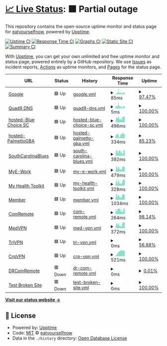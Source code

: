 # [📈 Live Status](https://demo.upptime.js.org): <!--live status--> **🟧 Partial outage**

This repository contains the open-source uptime monitor and status page for [eatyourselfnow](https://demo.upptime.js.org), powered by [Upptime](https://github.com/upptime/upptime).

[![Uptime CI](https://github.com/eatyourselfnow/BlueSiteStatus/workflows/Uptime%20CI/badge.svg)](https://github.com/eatyourselfnow/BlueSiteStatus/actions?query=workflow%3A%22Uptime+CI%22)
[![Response Time CI](https://github.com/eatyourselfnow/BlueSiteStatus/workflows/Response%20Time%20CI/badge.svg)](https://github.com/eatyourselfnow/BlueSiteStatus/actions?query=workflow%3A%22Response+Time+CI%22)
[![Graphs CI](https://github.com/eatyourselfnow/BlueSiteStatus/workflows/Graphs%20CI/badge.svg)](https://github.com/eatyourselfnow/BlueSiteStatus/actions?query=workflow%3A%22Graphs+CI%22)
[![Static Site CI](https://github.com/eatyourselfnow/BlueSiteStatus/workflows/Static%20Site%20CI/badge.svg)](https://github.com/eatyourselfnow/BlueSiteStatus/actions?query=workflow%3A%22Static+Site+CI%22)
[![Summary CI](https://github.com/eatyourselfnow/BlueSiteStatus/workflows/Summary%20CI/badge.svg)](https://github.com/eatyourselfnow/BlueSiteStatus/actions?query=workflow%3A%22Summary+CI%22)

With [Upptime](https://upptime.js.org), you can get your own unlimited and free uptime monitor and status page, powered entirely by a GitHub repository. We use [Issues](https://github.com/eatyourselfnow/BlueSiteStatus/issues) as incident reports, [Actions](https://github.com/eatyourselfnow/BlueSiteStatus/actions) as uptime monitors, and [Pages](https://demo.upptime.js.org) for the status page.

<!--start: status pages-->
<!-- This summary is generated by Upptime (https://github.com/upptime/upptime) -->
<!-- Do not edit this manually, your changes will be overwritten -->
<!-- prettier-ignore -->
| URL | Status | History | Response Time | Uptime |
| --- | ------ | ------- | ------------- | ------ |
| <img alt="" src="https://favicons.githubusercontent.com/www.google.com" height="13"> [Google](https://www.google.com) | 🟩 Up | [google.yml](https://github.com/eatyourselfnow/BlueSiteStatus/commits/HEAD/history/google.yml) | <details><summary><img alt="Response time graph" src="./graphs/google/response-time-week.png" height="20"> 85ms</summary><br><a href="https://eatyourselfnow.github.io/BlueSiteStatus/history/google"><img alt="Response time 85" src="https://img.shields.io/endpoint?url=https%3A%2F%2Fraw.githubusercontent.com%2Featyourselfnow%2FBlueSiteStatus%2FHEAD%2Fapi%2Fgoogle%2Fresponse-time.json"></a><br><a href="https://eatyourselfnow.github.io/BlueSiteStatus/history/google"><img alt="24-hour response time 88" src="https://img.shields.io/endpoint?url=https%3A%2F%2Fraw.githubusercontent.com%2Featyourselfnow%2FBlueSiteStatus%2FHEAD%2Fapi%2Fgoogle%2Fresponse-time-day.json"></a><br><a href="https://eatyourselfnow.github.io/BlueSiteStatus/history/google"><img alt="7-day response time 85" src="https://img.shields.io/endpoint?url=https%3A%2F%2Fraw.githubusercontent.com%2Featyourselfnow%2FBlueSiteStatus%2FHEAD%2Fapi%2Fgoogle%2Fresponse-time-week.json"></a><br><a href="https://eatyourselfnow.github.io/BlueSiteStatus/history/google"><img alt="30-day response time 85" src="https://img.shields.io/endpoint?url=https%3A%2F%2Fraw.githubusercontent.com%2Featyourselfnow%2FBlueSiteStatus%2FHEAD%2Fapi%2Fgoogle%2Fresponse-time-month.json"></a><br><a href="https://eatyourselfnow.github.io/BlueSiteStatus/history/google"><img alt="1-year response time 85" src="https://img.shields.io/endpoint?url=https%3A%2F%2Fraw.githubusercontent.com%2Featyourselfnow%2FBlueSiteStatus%2FHEAD%2Fapi%2Fgoogle%2Fresponse-time-year.json"></a></details> | <details><summary><a href="https://eatyourselfnow.github.io/BlueSiteStatus/history/google">97.47%</a></summary><a href="https://eatyourselfnow.github.io/BlueSiteStatus/history/google"><img alt="All-time uptime 99.97%" src="https://img.shields.io/endpoint?url=https%3A%2F%2Fraw.githubusercontent.com%2Featyourselfnow%2FBlueSiteStatus%2FHEAD%2Fapi%2Fgoogle%2Fuptime.json"></a><br><a href="https://eatyourselfnow.github.io/BlueSiteStatus/history/google"><img alt="24-hour uptime 100.00%" src="https://img.shields.io/endpoint?url=https%3A%2F%2Fraw.githubusercontent.com%2Featyourselfnow%2FBlueSiteStatus%2FHEAD%2Fapi%2Fgoogle%2Fuptime-day.json"></a><br><a href="https://eatyourselfnow.github.io/BlueSiteStatus/history/google"><img alt="7-day uptime 97.47%" src="https://img.shields.io/endpoint?url=https%3A%2F%2Fraw.githubusercontent.com%2Featyourselfnow%2FBlueSiteStatus%2FHEAD%2Fapi%2Fgoogle%2Fuptime-week.json"></a><br><a href="https://eatyourselfnow.github.io/BlueSiteStatus/history/google"><img alt="30-day uptime 99.42%" src="https://img.shields.io/endpoint?url=https%3A%2F%2Fraw.githubusercontent.com%2Featyourselfnow%2FBlueSiteStatus%2FHEAD%2Fapi%2Fgoogle%2Fuptime-month.json"></a><br><a href="https://eatyourselfnow.github.io/BlueSiteStatus/history/google"><img alt="1-year uptime 99.95%" src="https://img.shields.io/endpoint?url=https%3A%2F%2Fraw.githubusercontent.com%2Featyourselfnow%2FBlueSiteStatus%2FHEAD%2Fapi%2Fgoogle%2Fuptime-year.json"></a></details>
| <img alt="" src="https://favicons.githubusercontent.com/null" height="13"> [Quad9 DNS](9.9.9.9) | 🟩 Up | [quad9-dns.yml](https://github.com/eatyourselfnow/BlueSiteStatus/commits/HEAD/history/quad9-dns.yml) | <details><summary><img alt="Response time graph" src="./graphs/quad9-dns/response-time-week.png" height="20"> 5ms</summary><br><a href="https://eatyourselfnow.github.io/BlueSiteStatus/history/quad9-dns"><img alt="Response time 5" src="https://img.shields.io/endpoint?url=https%3A%2F%2Fraw.githubusercontent.com%2Featyourselfnow%2FBlueSiteStatus%2FHEAD%2Fapi%2Fquad9-dns%2Fresponse-time.json"></a><br><a href="https://eatyourselfnow.github.io/BlueSiteStatus/history/quad9-dns"><img alt="24-hour response time 5" src="https://img.shields.io/endpoint?url=https%3A%2F%2Fraw.githubusercontent.com%2Featyourselfnow%2FBlueSiteStatus%2FHEAD%2Fapi%2Fquad9-dns%2Fresponse-time-day.json"></a><br><a href="https://eatyourselfnow.github.io/BlueSiteStatus/history/quad9-dns"><img alt="7-day response time 5" src="https://img.shields.io/endpoint?url=https%3A%2F%2Fraw.githubusercontent.com%2Featyourselfnow%2FBlueSiteStatus%2FHEAD%2Fapi%2Fquad9-dns%2Fresponse-time-week.json"></a><br><a href="https://eatyourselfnow.github.io/BlueSiteStatus/history/quad9-dns"><img alt="30-day response time 5" src="https://img.shields.io/endpoint?url=https%3A%2F%2Fraw.githubusercontent.com%2Featyourselfnow%2FBlueSiteStatus%2FHEAD%2Fapi%2Fquad9-dns%2Fresponse-time-month.json"></a><br><a href="https://eatyourselfnow.github.io/BlueSiteStatus/history/quad9-dns"><img alt="1-year response time 5" src="https://img.shields.io/endpoint?url=https%3A%2F%2Fraw.githubusercontent.com%2Featyourselfnow%2FBlueSiteStatus%2FHEAD%2Fapi%2Fquad9-dns%2Fresponse-time-year.json"></a></details> | <details><summary><a href="https://eatyourselfnow.github.io/BlueSiteStatus/history/quad9-dns">100.00%</a></summary><a href="https://eatyourselfnow.github.io/BlueSiteStatus/history/quad9-dns"><img alt="All-time uptime 100.00%" src="https://img.shields.io/endpoint?url=https%3A%2F%2Fraw.githubusercontent.com%2Featyourselfnow%2FBlueSiteStatus%2FHEAD%2Fapi%2Fquad9-dns%2Fuptime.json"></a><br><a href="https://eatyourselfnow.github.io/BlueSiteStatus/history/quad9-dns"><img alt="24-hour uptime 100.00%" src="https://img.shields.io/endpoint?url=https%3A%2F%2Fraw.githubusercontent.com%2Featyourselfnow%2FBlueSiteStatus%2FHEAD%2Fapi%2Fquad9-dns%2Fuptime-day.json"></a><br><a href="https://eatyourselfnow.github.io/BlueSiteStatus/history/quad9-dns"><img alt="7-day uptime 100.00%" src="https://img.shields.io/endpoint?url=https%3A%2F%2Fraw.githubusercontent.com%2Featyourselfnow%2FBlueSiteStatus%2FHEAD%2Fapi%2Fquad9-dns%2Fuptime-week.json"></a><br><a href="https://eatyourselfnow.github.io/BlueSiteStatus/history/quad9-dns"><img alt="30-day uptime 100.00%" src="https://img.shields.io/endpoint?url=https%3A%2F%2Fraw.githubusercontent.com%2Featyourselfnow%2FBlueSiteStatus%2FHEAD%2Fapi%2Fquad9-dns%2Fuptime-month.json"></a><br><a href="https://eatyourselfnow.github.io/BlueSiteStatus/history/quad9-dns"><img alt="1-year uptime 100.00%" src="https://img.shields.io/endpoint?url=https%3A%2F%2Fraw.githubusercontent.com%2Featyourselfnow%2FBlueSiteStatus%2FHEAD%2Fapi%2Fquad9-dns%2Fuptime-year.json"></a></details>
| <img alt="" src="https://favicons.githubusercontent.com/www.bluechoicesc.com" height="13"> [hosted-Blue Choice SC](https://www.bluechoicesc.com) | 🟩 Up | [hosted-blue-choice-sc.yml](https://github.com/eatyourselfnow/BlueSiteStatus/commits/HEAD/history/hosted-blue-choice-sc.yml) | <details><summary><img alt="Response time graph" src="./graphs/hosted-blue-choice-sc/response-time-week.png" height="20"> 496ms</summary><br><a href="https://eatyourselfnow.github.io/BlueSiteStatus/history/hosted-blue-choice-sc"><img alt="Response time 496" src="https://img.shields.io/endpoint?url=https%3A%2F%2Fraw.githubusercontent.com%2Featyourselfnow%2FBlueSiteStatus%2FHEAD%2Fapi%2Fhosted-blue-choice-sc%2Fresponse-time.json"></a><br><a href="https://eatyourselfnow.github.io/BlueSiteStatus/history/hosted-blue-choice-sc"><img alt="24-hour response time 627" src="https://img.shields.io/endpoint?url=https%3A%2F%2Fraw.githubusercontent.com%2Featyourselfnow%2FBlueSiteStatus%2FHEAD%2Fapi%2Fhosted-blue-choice-sc%2Fresponse-time-day.json"></a><br><a href="https://eatyourselfnow.github.io/BlueSiteStatus/history/hosted-blue-choice-sc"><img alt="7-day response time 496" src="https://img.shields.io/endpoint?url=https%3A%2F%2Fraw.githubusercontent.com%2Featyourselfnow%2FBlueSiteStatus%2FHEAD%2Fapi%2Fhosted-blue-choice-sc%2Fresponse-time-week.json"></a><br><a href="https://eatyourselfnow.github.io/BlueSiteStatus/history/hosted-blue-choice-sc"><img alt="30-day response time 496" src="https://img.shields.io/endpoint?url=https%3A%2F%2Fraw.githubusercontent.com%2Featyourselfnow%2FBlueSiteStatus%2FHEAD%2Fapi%2Fhosted-blue-choice-sc%2Fresponse-time-month.json"></a><br><a href="https://eatyourselfnow.github.io/BlueSiteStatus/history/hosted-blue-choice-sc"><img alt="1-year response time 496" src="https://img.shields.io/endpoint?url=https%3A%2F%2Fraw.githubusercontent.com%2Featyourselfnow%2FBlueSiteStatus%2FHEAD%2Fapi%2Fhosted-blue-choice-sc%2Fresponse-time-year.json"></a></details> | <details><summary><a href="https://eatyourselfnow.github.io/BlueSiteStatus/history/hosted-blue-choice-sc">100.00%</a></summary><a href="https://eatyourselfnow.github.io/BlueSiteStatus/history/hosted-blue-choice-sc"><img alt="All-time uptime 100.00%" src="https://img.shields.io/endpoint?url=https%3A%2F%2Fraw.githubusercontent.com%2Featyourselfnow%2FBlueSiteStatus%2FHEAD%2Fapi%2Fhosted-blue-choice-sc%2Fuptime.json"></a><br><a href="https://eatyourselfnow.github.io/BlueSiteStatus/history/hosted-blue-choice-sc"><img alt="24-hour uptime 100.00%" src="https://img.shields.io/endpoint?url=https%3A%2F%2Fraw.githubusercontent.com%2Featyourselfnow%2FBlueSiteStatus%2FHEAD%2Fapi%2Fhosted-blue-choice-sc%2Fuptime-day.json"></a><br><a href="https://eatyourselfnow.github.io/BlueSiteStatus/history/hosted-blue-choice-sc"><img alt="7-day uptime 100.00%" src="https://img.shields.io/endpoint?url=https%3A%2F%2Fraw.githubusercontent.com%2Featyourselfnow%2FBlueSiteStatus%2FHEAD%2Fapi%2Fhosted-blue-choice-sc%2Fuptime-week.json"></a><br><a href="https://eatyourselfnow.github.io/BlueSiteStatus/history/hosted-blue-choice-sc"><img alt="30-day uptime 100.00%" src="https://img.shields.io/endpoint?url=https%3A%2F%2Fraw.githubusercontent.com%2Featyourselfnow%2FBlueSiteStatus%2FHEAD%2Fapi%2Fhosted-blue-choice-sc%2Fuptime-month.json"></a><br><a href="https://eatyourselfnow.github.io/BlueSiteStatus/history/hosted-blue-choice-sc"><img alt="1-year uptime 100.00%" src="https://img.shields.io/endpoint?url=https%3A%2F%2Fraw.githubusercontent.com%2Featyourselfnow%2FBlueSiteStatus%2FHEAD%2Fapi%2Fhosted-blue-choice-sc%2Fuptime-year.json"></a></details>
| <img alt="" src="https://favicons.githubusercontent.com/palmettogba.com" height="13"> [hosted-PalmettoGBA](https://palmettogba.com/) | 🟩 Up | [hosted-palmetto-gba.yml](https://github.com/eatyourselfnow/BlueSiteStatus/commits/HEAD/history/hosted-palmetto-gba.yml) | <details><summary><img alt="Response time graph" src="./graphs/hosted-palmetto-gba/response-time-week.png" height="20"> 334ms</summary><br><a href="https://eatyourselfnow.github.io/BlueSiteStatus/history/hosted-palmetto-gba"><img alt="Response time 334" src="https://img.shields.io/endpoint?url=https%3A%2F%2Fraw.githubusercontent.com%2Featyourselfnow%2FBlueSiteStatus%2FHEAD%2Fapi%2Fhosted-palmetto-gba%2Fresponse-time.json"></a><br><a href="https://eatyourselfnow.github.io/BlueSiteStatus/history/hosted-palmetto-gba"><img alt="24-hour response time 390" src="https://img.shields.io/endpoint?url=https%3A%2F%2Fraw.githubusercontent.com%2Featyourselfnow%2FBlueSiteStatus%2FHEAD%2Fapi%2Fhosted-palmetto-gba%2Fresponse-time-day.json"></a><br><a href="https://eatyourselfnow.github.io/BlueSiteStatus/history/hosted-palmetto-gba"><img alt="7-day response time 334" src="https://img.shields.io/endpoint?url=https%3A%2F%2Fraw.githubusercontent.com%2Featyourselfnow%2FBlueSiteStatus%2FHEAD%2Fapi%2Fhosted-palmetto-gba%2Fresponse-time-week.json"></a><br><a href="https://eatyourselfnow.github.io/BlueSiteStatus/history/hosted-palmetto-gba"><img alt="30-day response time 334" src="https://img.shields.io/endpoint?url=https%3A%2F%2Fraw.githubusercontent.com%2Featyourselfnow%2FBlueSiteStatus%2FHEAD%2Fapi%2Fhosted-palmetto-gba%2Fresponse-time-month.json"></a><br><a href="https://eatyourselfnow.github.io/BlueSiteStatus/history/hosted-palmetto-gba"><img alt="1-year response time 334" src="https://img.shields.io/endpoint?url=https%3A%2F%2Fraw.githubusercontent.com%2Featyourselfnow%2FBlueSiteStatus%2FHEAD%2Fapi%2Fhosted-palmetto-gba%2Fresponse-time-year.json"></a></details> | <details><summary><a href="https://eatyourselfnow.github.io/BlueSiteStatus/history/hosted-palmetto-gba">85.23%</a></summary><a href="https://eatyourselfnow.github.io/BlueSiteStatus/history/hosted-palmetto-gba"><img alt="All-time uptime 85.23%" src="https://img.shields.io/endpoint?url=https%3A%2F%2Fraw.githubusercontent.com%2Featyourselfnow%2FBlueSiteStatus%2FHEAD%2Fapi%2Fhosted-palmetto-gba%2Fuptime.json"></a><br><a href="https://eatyourselfnow.github.io/BlueSiteStatus/history/hosted-palmetto-gba"><img alt="24-hour uptime 93.70%" src="https://img.shields.io/endpoint?url=https%3A%2F%2Fraw.githubusercontent.com%2Featyourselfnow%2FBlueSiteStatus%2FHEAD%2Fapi%2Fhosted-palmetto-gba%2Fuptime-day.json"></a><br><a href="https://eatyourselfnow.github.io/BlueSiteStatus/history/hosted-palmetto-gba"><img alt="7-day uptime 85.23%" src="https://img.shields.io/endpoint?url=https%3A%2F%2Fraw.githubusercontent.com%2Featyourselfnow%2FBlueSiteStatus%2FHEAD%2Fapi%2Fhosted-palmetto-gba%2Fuptime-week.json"></a><br><a href="https://eatyourselfnow.github.io/BlueSiteStatus/history/hosted-palmetto-gba"><img alt="30-day uptime 85.23%" src="https://img.shields.io/endpoint?url=https%3A%2F%2Fraw.githubusercontent.com%2Featyourselfnow%2FBlueSiteStatus%2FHEAD%2Fapi%2Fhosted-palmetto-gba%2Fuptime-month.json"></a><br><a href="https://eatyourselfnow.github.io/BlueSiteStatus/history/hosted-palmetto-gba"><img alt="1-year uptime 85.23%" src="https://img.shields.io/endpoint?url=https%3A%2F%2Fraw.githubusercontent.com%2Featyourselfnow%2FBlueSiteStatus%2FHEAD%2Fapi%2Fhosted-palmetto-gba%2Fuptime-year.json"></a></details>
| <img alt="" src="https://favicons.githubusercontent.com/www.southcarolinablues.com" height="13"> [SouthCarolinaBlues](https://www.southcarolinablues.com/) | 🟩 Up | [south-carolina-blues.yml](https://github.com/eatyourselfnow/BlueSiteStatus/commits/HEAD/history/south-carolina-blues.yml) | <details><summary><img alt="Response time graph" src="./graphs/south-carolina-blues/response-time-week.png" height="20"> 392ms</summary><br><a href="https://eatyourselfnow.github.io/BlueSiteStatus/history/south-carolina-blues"><img alt="Response time 392" src="https://img.shields.io/endpoint?url=https%3A%2F%2Fraw.githubusercontent.com%2Featyourselfnow%2FBlueSiteStatus%2FHEAD%2Fapi%2Fsouth-carolina-blues%2Fresponse-time.json"></a><br><a href="https://eatyourselfnow.github.io/BlueSiteStatus/history/south-carolina-blues"><img alt="24-hour response time 534" src="https://img.shields.io/endpoint?url=https%3A%2F%2Fraw.githubusercontent.com%2Featyourselfnow%2FBlueSiteStatus%2FHEAD%2Fapi%2Fsouth-carolina-blues%2Fresponse-time-day.json"></a><br><a href="https://eatyourselfnow.github.io/BlueSiteStatus/history/south-carolina-blues"><img alt="7-day response time 392" src="https://img.shields.io/endpoint?url=https%3A%2F%2Fraw.githubusercontent.com%2Featyourselfnow%2FBlueSiteStatus%2FHEAD%2Fapi%2Fsouth-carolina-blues%2Fresponse-time-week.json"></a><br><a href="https://eatyourselfnow.github.io/BlueSiteStatus/history/south-carolina-blues"><img alt="30-day response time 392" src="https://img.shields.io/endpoint?url=https%3A%2F%2Fraw.githubusercontent.com%2Featyourselfnow%2FBlueSiteStatus%2FHEAD%2Fapi%2Fsouth-carolina-blues%2Fresponse-time-month.json"></a><br><a href="https://eatyourselfnow.github.io/BlueSiteStatus/history/south-carolina-blues"><img alt="1-year response time 392" src="https://img.shields.io/endpoint?url=https%3A%2F%2Fraw.githubusercontent.com%2Featyourselfnow%2FBlueSiteStatus%2FHEAD%2Fapi%2Fsouth-carolina-blues%2Fresponse-time-year.json"></a></details> | <details><summary><a href="https://eatyourselfnow.github.io/BlueSiteStatus/history/south-carolina-blues">100.00%</a></summary><a href="https://eatyourselfnow.github.io/BlueSiteStatus/history/south-carolina-blues"><img alt="All-time uptime 100.00%" src="https://img.shields.io/endpoint?url=https%3A%2F%2Fraw.githubusercontent.com%2Featyourselfnow%2FBlueSiteStatus%2FHEAD%2Fapi%2Fsouth-carolina-blues%2Fuptime.json"></a><br><a href="https://eatyourselfnow.github.io/BlueSiteStatus/history/south-carolina-blues"><img alt="24-hour uptime 100.00%" src="https://img.shields.io/endpoint?url=https%3A%2F%2Fraw.githubusercontent.com%2Featyourselfnow%2FBlueSiteStatus%2FHEAD%2Fapi%2Fsouth-carolina-blues%2Fuptime-day.json"></a><br><a href="https://eatyourselfnow.github.io/BlueSiteStatus/history/south-carolina-blues"><img alt="7-day uptime 100.00%" src="https://img.shields.io/endpoint?url=https%3A%2F%2Fraw.githubusercontent.com%2Featyourselfnow%2FBlueSiteStatus%2FHEAD%2Fapi%2Fsouth-carolina-blues%2Fuptime-week.json"></a><br><a href="https://eatyourselfnow.github.io/BlueSiteStatus/history/south-carolina-blues"><img alt="30-day uptime 100.00%" src="https://img.shields.io/endpoint?url=https%3A%2F%2Fraw.githubusercontent.com%2Featyourselfnow%2FBlueSiteStatus%2FHEAD%2Fapi%2Fsouth-carolina-blues%2Fuptime-month.json"></a><br><a href="https://eatyourselfnow.github.io/BlueSiteStatus/history/south-carolina-blues"><img alt="1-year uptime 100.00%" src="https://img.shields.io/endpoint?url=https%3A%2F%2Fraw.githubusercontent.com%2Featyourselfnow%2FBlueSiteStatus%2FHEAD%2Fapi%2Fsouth-carolina-blues%2Fuptime-year.json"></a></details>
| <img alt="" src="https://favicons.githubusercontent.com/www.mye-work.com" height="13"> [MyE-Work](https://www.mye-work.com/) | 🟩 Up | [my-e-work.yml](https://github.com/eatyourselfnow/BlueSiteStatus/commits/HEAD/history/my-e-work.yml) | <details><summary><img alt="Response time graph" src="./graphs/my-e-work/response-time-week.png" height="20"> 479ms</summary><br><a href="https://eatyourselfnow.github.io/BlueSiteStatus/history/my-e-work"><img alt="Response time 479" src="https://img.shields.io/endpoint?url=https%3A%2F%2Fraw.githubusercontent.com%2Featyourselfnow%2FBlueSiteStatus%2FHEAD%2Fapi%2Fmy-e-work%2Fresponse-time.json"></a><br><a href="https://eatyourselfnow.github.io/BlueSiteStatus/history/my-e-work"><img alt="24-hour response time 636" src="https://img.shields.io/endpoint?url=https%3A%2F%2Fraw.githubusercontent.com%2Featyourselfnow%2FBlueSiteStatus%2FHEAD%2Fapi%2Fmy-e-work%2Fresponse-time-day.json"></a><br><a href="https://eatyourselfnow.github.io/BlueSiteStatus/history/my-e-work"><img alt="7-day response time 479" src="https://img.shields.io/endpoint?url=https%3A%2F%2Fraw.githubusercontent.com%2Featyourselfnow%2FBlueSiteStatus%2FHEAD%2Fapi%2Fmy-e-work%2Fresponse-time-week.json"></a><br><a href="https://eatyourselfnow.github.io/BlueSiteStatus/history/my-e-work"><img alt="30-day response time 479" src="https://img.shields.io/endpoint?url=https%3A%2F%2Fraw.githubusercontent.com%2Featyourselfnow%2FBlueSiteStatus%2FHEAD%2Fapi%2Fmy-e-work%2Fresponse-time-month.json"></a><br><a href="https://eatyourselfnow.github.io/BlueSiteStatus/history/my-e-work"><img alt="1-year response time 479" src="https://img.shields.io/endpoint?url=https%3A%2F%2Fraw.githubusercontent.com%2Featyourselfnow%2FBlueSiteStatus%2FHEAD%2Fapi%2Fmy-e-work%2Fresponse-time-year.json"></a></details> | <details><summary><a href="https://eatyourselfnow.github.io/BlueSiteStatus/history/my-e-work">100.00%</a></summary><a href="https://eatyourselfnow.github.io/BlueSiteStatus/history/my-e-work"><img alt="All-time uptime 100.00%" src="https://img.shields.io/endpoint?url=https%3A%2F%2Fraw.githubusercontent.com%2Featyourselfnow%2FBlueSiteStatus%2FHEAD%2Fapi%2Fmy-e-work%2Fuptime.json"></a><br><a href="https://eatyourselfnow.github.io/BlueSiteStatus/history/my-e-work"><img alt="24-hour uptime 100.00%" src="https://img.shields.io/endpoint?url=https%3A%2F%2Fraw.githubusercontent.com%2Featyourselfnow%2FBlueSiteStatus%2FHEAD%2Fapi%2Fmy-e-work%2Fuptime-day.json"></a><br><a href="https://eatyourselfnow.github.io/BlueSiteStatus/history/my-e-work"><img alt="7-day uptime 100.00%" src="https://img.shields.io/endpoint?url=https%3A%2F%2Fraw.githubusercontent.com%2Featyourselfnow%2FBlueSiteStatus%2FHEAD%2Fapi%2Fmy-e-work%2Fuptime-week.json"></a><br><a href="https://eatyourselfnow.github.io/BlueSiteStatus/history/my-e-work"><img alt="30-day uptime 100.00%" src="https://img.shields.io/endpoint?url=https%3A%2F%2Fraw.githubusercontent.com%2Featyourselfnow%2FBlueSiteStatus%2FHEAD%2Fapi%2Fmy-e-work%2Fuptime-month.json"></a><br><a href="https://eatyourselfnow.github.io/BlueSiteStatus/history/my-e-work"><img alt="1-year uptime 100.00%" src="https://img.shields.io/endpoint?url=https%3A%2F%2Fraw.githubusercontent.com%2Featyourselfnow%2FBlueSiteStatus%2FHEAD%2Fapi%2Fmy-e-work%2Fuptime-year.json"></a></details>
| <img alt="" src="https://favicons.githubusercontent.com/www.myhealthtoolkit.com" height="13"> [My Health Toolkit](https://www.myhealthtoolkit.com/) | 🟩 Up | [my-health-toolkit.yml](https://github.com/eatyourselfnow/BlueSiteStatus/commits/HEAD/history/my-health-toolkit.yml) | <details><summary><img alt="Response time graph" src="./graphs/my-health-toolkit/response-time-week.png" height="20"> 328ms</summary><br><a href="https://eatyourselfnow.github.io/BlueSiteStatus/history/my-health-toolkit"><img alt="Response time 328" src="https://img.shields.io/endpoint?url=https%3A%2F%2Fraw.githubusercontent.com%2Featyourselfnow%2FBlueSiteStatus%2FHEAD%2Fapi%2Fmy-health-toolkit%2Fresponse-time.json"></a><br><a href="https://eatyourselfnow.github.io/BlueSiteStatus/history/my-health-toolkit"><img alt="24-hour response time 463" src="https://img.shields.io/endpoint?url=https%3A%2F%2Fraw.githubusercontent.com%2Featyourselfnow%2FBlueSiteStatus%2FHEAD%2Fapi%2Fmy-health-toolkit%2Fresponse-time-day.json"></a><br><a href="https://eatyourselfnow.github.io/BlueSiteStatus/history/my-health-toolkit"><img alt="7-day response time 328" src="https://img.shields.io/endpoint?url=https%3A%2F%2Fraw.githubusercontent.com%2Featyourselfnow%2FBlueSiteStatus%2FHEAD%2Fapi%2Fmy-health-toolkit%2Fresponse-time-week.json"></a><br><a href="https://eatyourselfnow.github.io/BlueSiteStatus/history/my-health-toolkit"><img alt="30-day response time 328" src="https://img.shields.io/endpoint?url=https%3A%2F%2Fraw.githubusercontent.com%2Featyourselfnow%2FBlueSiteStatus%2FHEAD%2Fapi%2Fmy-health-toolkit%2Fresponse-time-month.json"></a><br><a href="https://eatyourselfnow.github.io/BlueSiteStatus/history/my-health-toolkit"><img alt="1-year response time 328" src="https://img.shields.io/endpoint?url=https%3A%2F%2Fraw.githubusercontent.com%2Featyourselfnow%2FBlueSiteStatus%2FHEAD%2Fapi%2Fmy-health-toolkit%2Fresponse-time-year.json"></a></details> | <details><summary><a href="https://eatyourselfnow.github.io/BlueSiteStatus/history/my-health-toolkit">100.00%</a></summary><a href="https://eatyourselfnow.github.io/BlueSiteStatus/history/my-health-toolkit"><img alt="All-time uptime 100.00%" src="https://img.shields.io/endpoint?url=https%3A%2F%2Fraw.githubusercontent.com%2Featyourselfnow%2FBlueSiteStatus%2FHEAD%2Fapi%2Fmy-health-toolkit%2Fuptime.json"></a><br><a href="https://eatyourselfnow.github.io/BlueSiteStatus/history/my-health-toolkit"><img alt="24-hour uptime 100.00%" src="https://img.shields.io/endpoint?url=https%3A%2F%2Fraw.githubusercontent.com%2Featyourselfnow%2FBlueSiteStatus%2FHEAD%2Fapi%2Fmy-health-toolkit%2Fuptime-day.json"></a><br><a href="https://eatyourselfnow.github.io/BlueSiteStatus/history/my-health-toolkit"><img alt="7-day uptime 100.00%" src="https://img.shields.io/endpoint?url=https%3A%2F%2Fraw.githubusercontent.com%2Featyourselfnow%2FBlueSiteStatus%2FHEAD%2Fapi%2Fmy-health-toolkit%2Fuptime-week.json"></a><br><a href="https://eatyourselfnow.github.io/BlueSiteStatus/history/my-health-toolkit"><img alt="30-day uptime 100.00%" src="https://img.shields.io/endpoint?url=https%3A%2F%2Fraw.githubusercontent.com%2Featyourselfnow%2FBlueSiteStatus%2FHEAD%2Fapi%2Fmy-health-toolkit%2Fuptime-month.json"></a><br><a href="https://eatyourselfnow.github.io/BlueSiteStatus/history/my-health-toolkit"><img alt="1-year uptime 100.00%" src="https://img.shields.io/endpoint?url=https%3A%2F%2Fraw.githubusercontent.com%2Featyourselfnow%2FBlueSiteStatus%2FHEAD%2Fapi%2Fmy-health-toolkit%2Fuptime-year.json"></a></details>
| <img alt="" src="https://favicons.githubusercontent.com/null" height="13"> [Member](member.bcbssc.com/) | 🟩 Up | [member.yml](https://github.com/eatyourselfnow/BlueSiteStatus/commits/HEAD/history/member.yml) | <details><summary><img alt="Response time graph" src="./graphs/member/response-time-week.png" height="20"> 1034ms</summary><br><a href="https://eatyourselfnow.github.io/BlueSiteStatus/history/member"><img alt="Response time 1034" src="https://img.shields.io/endpoint?url=https%3A%2F%2Fraw.githubusercontent.com%2Featyourselfnow%2FBlueSiteStatus%2FHEAD%2Fapi%2Fmember%2Fresponse-time.json"></a><br><a href="https://eatyourselfnow.github.io/BlueSiteStatus/history/member"><img alt="24-hour response time 1343" src="https://img.shields.io/endpoint?url=https%3A%2F%2Fraw.githubusercontent.com%2Featyourselfnow%2FBlueSiteStatus%2FHEAD%2Fapi%2Fmember%2Fresponse-time-day.json"></a><br><a href="https://eatyourselfnow.github.io/BlueSiteStatus/history/member"><img alt="7-day response time 1034" src="https://img.shields.io/endpoint?url=https%3A%2F%2Fraw.githubusercontent.com%2Featyourselfnow%2FBlueSiteStatus%2FHEAD%2Fapi%2Fmember%2Fresponse-time-week.json"></a><br><a href="https://eatyourselfnow.github.io/BlueSiteStatus/history/member"><img alt="30-day response time 1034" src="https://img.shields.io/endpoint?url=https%3A%2F%2Fraw.githubusercontent.com%2Featyourselfnow%2FBlueSiteStatus%2FHEAD%2Fapi%2Fmember%2Fresponse-time-month.json"></a><br><a href="https://eatyourselfnow.github.io/BlueSiteStatus/history/member"><img alt="1-year response time 1034" src="https://img.shields.io/endpoint?url=https%3A%2F%2Fraw.githubusercontent.com%2Featyourselfnow%2FBlueSiteStatus%2FHEAD%2Fapi%2Fmember%2Fresponse-time-year.json"></a></details> | <details><summary><a href="https://eatyourselfnow.github.io/BlueSiteStatus/history/member">100.00%</a></summary><a href="https://eatyourselfnow.github.io/BlueSiteStatus/history/member"><img alt="All-time uptime 100.00%" src="https://img.shields.io/endpoint?url=https%3A%2F%2Fraw.githubusercontent.com%2Featyourselfnow%2FBlueSiteStatus%2FHEAD%2Fapi%2Fmember%2Fuptime.json"></a><br><a href="https://eatyourselfnow.github.io/BlueSiteStatus/history/member"><img alt="24-hour uptime 100.00%" src="https://img.shields.io/endpoint?url=https%3A%2F%2Fraw.githubusercontent.com%2Featyourselfnow%2FBlueSiteStatus%2FHEAD%2Fapi%2Fmember%2Fuptime-day.json"></a><br><a href="https://eatyourselfnow.github.io/BlueSiteStatus/history/member"><img alt="7-day uptime 100.00%" src="https://img.shields.io/endpoint?url=https%3A%2F%2Fraw.githubusercontent.com%2Featyourselfnow%2FBlueSiteStatus%2FHEAD%2Fapi%2Fmember%2Fuptime-week.json"></a><br><a href="https://eatyourselfnow.github.io/BlueSiteStatus/history/member"><img alt="30-day uptime 100.00%" src="https://img.shields.io/endpoint?url=https%3A%2F%2Fraw.githubusercontent.com%2Featyourselfnow%2FBlueSiteStatus%2FHEAD%2Fapi%2Fmember%2Fuptime-month.json"></a><br><a href="https://eatyourselfnow.github.io/BlueSiteStatus/history/member"><img alt="1-year uptime 100.00%" src="https://img.shields.io/endpoint?url=https%3A%2F%2Fraw.githubusercontent.com%2Featyourselfnow%2FBlueSiteStatus%2FHEAD%2Fapi%2Fmember%2Fuptime-year.json"></a></details>
| <img alt="" src="https://favicons.githubusercontent.com/comremote.bcbssc.com" height="13"> [ComRemote](https://comremote.bcbssc.com/vpn/index.html) | 🟩 Up | [com-remote.yml](https://github.com/eatyourselfnow/BlueSiteStatus/commits/HEAD/history/com-remote.yml) | <details><summary><img alt="Response time graph" src="./graphs/com-remote/response-time-week.png" height="20"> 264ms</summary><br><a href="https://eatyourselfnow.github.io/BlueSiteStatus/history/com-remote"><img alt="Response time 264" src="https://img.shields.io/endpoint?url=https%3A%2F%2Fraw.githubusercontent.com%2Featyourselfnow%2FBlueSiteStatus%2FHEAD%2Fapi%2Fcom-remote%2Fresponse-time.json"></a><br><a href="https://eatyourselfnow.github.io/BlueSiteStatus/history/com-remote"><img alt="24-hour response time 355" src="https://img.shields.io/endpoint?url=https%3A%2F%2Fraw.githubusercontent.com%2Featyourselfnow%2FBlueSiteStatus%2FHEAD%2Fapi%2Fcom-remote%2Fresponse-time-day.json"></a><br><a href="https://eatyourselfnow.github.io/BlueSiteStatus/history/com-remote"><img alt="7-day response time 264" src="https://img.shields.io/endpoint?url=https%3A%2F%2Fraw.githubusercontent.com%2Featyourselfnow%2FBlueSiteStatus%2FHEAD%2Fapi%2Fcom-remote%2Fresponse-time-week.json"></a><br><a href="https://eatyourselfnow.github.io/BlueSiteStatus/history/com-remote"><img alt="30-day response time 264" src="https://img.shields.io/endpoint?url=https%3A%2F%2Fraw.githubusercontent.com%2Featyourselfnow%2FBlueSiteStatus%2FHEAD%2Fapi%2Fcom-remote%2Fresponse-time-month.json"></a><br><a href="https://eatyourselfnow.github.io/BlueSiteStatus/history/com-remote"><img alt="1-year response time 264" src="https://img.shields.io/endpoint?url=https%3A%2F%2Fraw.githubusercontent.com%2Featyourselfnow%2FBlueSiteStatus%2FHEAD%2Fapi%2Fcom-remote%2Fresponse-time-year.json"></a></details> | <details><summary><a href="https://eatyourselfnow.github.io/BlueSiteStatus/history/com-remote">98.14%</a></summary><a href="https://eatyourselfnow.github.io/BlueSiteStatus/history/com-remote"><img alt="All-time uptime 98.14%" src="https://img.shields.io/endpoint?url=https%3A%2F%2Fraw.githubusercontent.com%2Featyourselfnow%2FBlueSiteStatus%2FHEAD%2Fapi%2Fcom-remote%2Fuptime.json"></a><br><a href="https://eatyourselfnow.github.io/BlueSiteStatus/history/com-remote"><img alt="24-hour uptime 100.00%" src="https://img.shields.io/endpoint?url=https%3A%2F%2Fraw.githubusercontent.com%2Featyourselfnow%2FBlueSiteStatus%2FHEAD%2Fapi%2Fcom-remote%2Fuptime-day.json"></a><br><a href="https://eatyourselfnow.github.io/BlueSiteStatus/history/com-remote"><img alt="7-day uptime 98.14%" src="https://img.shields.io/endpoint?url=https%3A%2F%2Fraw.githubusercontent.com%2Featyourselfnow%2FBlueSiteStatus%2FHEAD%2Fapi%2Fcom-remote%2Fuptime-week.json"></a><br><a href="https://eatyourselfnow.github.io/BlueSiteStatus/history/com-remote"><img alt="30-day uptime 98.14%" src="https://img.shields.io/endpoint?url=https%3A%2F%2Fraw.githubusercontent.com%2Featyourselfnow%2FBlueSiteStatus%2FHEAD%2Fapi%2Fcom-remote%2Fuptime-month.json"></a><br><a href="https://eatyourselfnow.github.io/BlueSiteStatus/history/com-remote"><img alt="1-year uptime 98.14%" src="https://img.shields.io/endpoint?url=https%3A%2F%2Fraw.githubusercontent.com%2Featyourselfnow%2FBlueSiteStatus%2FHEAD%2Fapi%2Fcom-remote%2Fuptime-year.json"></a></details>
| <img alt="" src="https://favicons.githubusercontent.com/cmsvirtualoffice.bcbssc.com" height="13"> [MedVPN](https://cmsvirtualoffice.bcbssc.com/) | 🟩 Up | [med-vpn.yml](https://github.com/eatyourselfnow/BlueSiteStatus/commits/HEAD/history/med-vpn.yml) | <details><summary><img alt="Response time graph" src="./graphs/med-vpn/response-time-week.png" height="20"> 372ms</summary><br><a href="https://eatyourselfnow.github.io/BlueSiteStatus/history/med-vpn"><img alt="Response time 372" src="https://img.shields.io/endpoint?url=https%3A%2F%2Fraw.githubusercontent.com%2Featyourselfnow%2FBlueSiteStatus%2FHEAD%2Fapi%2Fmed-vpn%2Fresponse-time.json"></a><br><a href="https://eatyourselfnow.github.io/BlueSiteStatus/history/med-vpn"><img alt="24-hour response time 539" src="https://img.shields.io/endpoint?url=https%3A%2F%2Fraw.githubusercontent.com%2Featyourselfnow%2FBlueSiteStatus%2FHEAD%2Fapi%2Fmed-vpn%2Fresponse-time-day.json"></a><br><a href="https://eatyourselfnow.github.io/BlueSiteStatus/history/med-vpn"><img alt="7-day response time 372" src="https://img.shields.io/endpoint?url=https%3A%2F%2Fraw.githubusercontent.com%2Featyourselfnow%2FBlueSiteStatus%2FHEAD%2Fapi%2Fmed-vpn%2Fresponse-time-week.json"></a><br><a href="https://eatyourselfnow.github.io/BlueSiteStatus/history/med-vpn"><img alt="30-day response time 372" src="https://img.shields.io/endpoint?url=https%3A%2F%2Fraw.githubusercontent.com%2Featyourselfnow%2FBlueSiteStatus%2FHEAD%2Fapi%2Fmed-vpn%2Fresponse-time-month.json"></a><br><a href="https://eatyourselfnow.github.io/BlueSiteStatus/history/med-vpn"><img alt="1-year response time 372" src="https://img.shields.io/endpoint?url=https%3A%2F%2Fraw.githubusercontent.com%2Featyourselfnow%2FBlueSiteStatus%2FHEAD%2Fapi%2Fmed-vpn%2Fresponse-time-year.json"></a></details> | <details><summary><a href="https://eatyourselfnow.github.io/BlueSiteStatus/history/med-vpn">100.00%</a></summary><a href="https://eatyourselfnow.github.io/BlueSiteStatus/history/med-vpn"><img alt="All-time uptime 100.00%" src="https://img.shields.io/endpoint?url=https%3A%2F%2Fraw.githubusercontent.com%2Featyourselfnow%2FBlueSiteStatus%2FHEAD%2Fapi%2Fmed-vpn%2Fuptime.json"></a><br><a href="https://eatyourselfnow.github.io/BlueSiteStatus/history/med-vpn"><img alt="24-hour uptime 100.00%" src="https://img.shields.io/endpoint?url=https%3A%2F%2Fraw.githubusercontent.com%2Featyourselfnow%2FBlueSiteStatus%2FHEAD%2Fapi%2Fmed-vpn%2Fuptime-day.json"></a><br><a href="https://eatyourselfnow.github.io/BlueSiteStatus/history/med-vpn"><img alt="7-day uptime 100.00%" src="https://img.shields.io/endpoint?url=https%3A%2F%2Fraw.githubusercontent.com%2Featyourselfnow%2FBlueSiteStatus%2FHEAD%2Fapi%2Fmed-vpn%2Fuptime-week.json"></a><br><a href="https://eatyourselfnow.github.io/BlueSiteStatus/history/med-vpn"><img alt="30-day uptime 100.00%" src="https://img.shields.io/endpoint?url=https%3A%2F%2Fraw.githubusercontent.com%2Featyourselfnow%2FBlueSiteStatus%2FHEAD%2Fapi%2Fmed-vpn%2Fuptime-month.json"></a><br><a href="https://eatyourselfnow.github.io/BlueSiteStatus/history/med-vpn"><img alt="1-year uptime 100.00%" src="https://img.shields.io/endpoint?url=https%3A%2F%2Fraw.githubusercontent.com%2Featyourselfnow%2FBlueSiteStatus%2FHEAD%2Fapi%2Fmed-vpn%2Fuptime-year.json"></a></details>
| <img alt="" src="https://favicons.githubusercontent.com/pgbavirtualoffice.bcbssc.com" height="13"> [TriVPN](https://pgbavirtualoffice.bcbssc.com/) | 🟩 Up | [tri-vpn.yml](https://github.com/eatyourselfnow/BlueSiteStatus/commits/HEAD/history/tri-vpn.yml) | <details><summary><img alt="Response time graph" src="./graphs/tri-vpn/response-time-week.png" height="20"> 0ms</summary><br><a href="https://eatyourselfnow.github.io/BlueSiteStatus/history/tri-vpn"><img alt="Response time 0" src="https://img.shields.io/endpoint?url=https%3A%2F%2Fraw.githubusercontent.com%2Featyourselfnow%2FBlueSiteStatus%2FHEAD%2Fapi%2Ftri-vpn%2Fresponse-time.json"></a><br><a href="https://eatyourselfnow.github.io/BlueSiteStatus/history/tri-vpn"><img alt="24-hour response time 0" src="https://img.shields.io/endpoint?url=https%3A%2F%2Fraw.githubusercontent.com%2Featyourselfnow%2FBlueSiteStatus%2FHEAD%2Fapi%2Ftri-vpn%2Fresponse-time-day.json"></a><br><a href="https://eatyourselfnow.github.io/BlueSiteStatus/history/tri-vpn"><img alt="7-day response time 0" src="https://img.shields.io/endpoint?url=https%3A%2F%2Fraw.githubusercontent.com%2Featyourselfnow%2FBlueSiteStatus%2FHEAD%2Fapi%2Ftri-vpn%2Fresponse-time-week.json"></a><br><a href="https://eatyourselfnow.github.io/BlueSiteStatus/history/tri-vpn"><img alt="30-day response time 0" src="https://img.shields.io/endpoint?url=https%3A%2F%2Fraw.githubusercontent.com%2Featyourselfnow%2FBlueSiteStatus%2FHEAD%2Fapi%2Ftri-vpn%2Fresponse-time-month.json"></a><br><a href="https://eatyourselfnow.github.io/BlueSiteStatus/history/tri-vpn"><img alt="1-year response time 0" src="https://img.shields.io/endpoint?url=https%3A%2F%2Fraw.githubusercontent.com%2Featyourselfnow%2FBlueSiteStatus%2FHEAD%2Fapi%2Ftri-vpn%2Fresponse-time-year.json"></a></details> | <details><summary><a href="https://eatyourselfnow.github.io/BlueSiteStatus/history/tri-vpn">56.88%</a></summary><a href="https://eatyourselfnow.github.io/BlueSiteStatus/history/tri-vpn"><img alt="All-time uptime 56.88%" src="https://img.shields.io/endpoint?url=https%3A%2F%2Fraw.githubusercontent.com%2Featyourselfnow%2FBlueSiteStatus%2FHEAD%2Fapi%2Ftri-vpn%2Fuptime.json"></a><br><a href="https://eatyourselfnow.github.io/BlueSiteStatus/history/tri-vpn"><img alt="24-hour uptime 100.00%" src="https://img.shields.io/endpoint?url=https%3A%2F%2Fraw.githubusercontent.com%2Featyourselfnow%2FBlueSiteStatus%2FHEAD%2Fapi%2Ftri-vpn%2Fuptime-day.json"></a><br><a href="https://eatyourselfnow.github.io/BlueSiteStatus/history/tri-vpn"><img alt="7-day uptime 56.88%" src="https://img.shields.io/endpoint?url=https%3A%2F%2Fraw.githubusercontent.com%2Featyourselfnow%2FBlueSiteStatus%2FHEAD%2Fapi%2Ftri-vpn%2Fuptime-week.json"></a><br><a href="https://eatyourselfnow.github.io/BlueSiteStatus/history/tri-vpn"><img alt="30-day uptime 56.88%" src="https://img.shields.io/endpoint?url=https%3A%2F%2Fraw.githubusercontent.com%2Featyourselfnow%2FBlueSiteStatus%2FHEAD%2Fapi%2Ftri-vpn%2Fuptime-month.json"></a><br><a href="https://eatyourselfnow.github.io/BlueSiteStatus/history/tri-vpn"><img alt="1-year uptime 56.88%" src="https://img.shields.io/endpoint?url=https%3A%2F%2Fraw.githubusercontent.com%2Featyourselfnow%2FBlueSiteStatus%2FHEAD%2Fapi%2Ftri-vpn%2Fuptime-year.json"></a></details>
| <img alt="" src="https://favicons.githubusercontent.com/vpn.bcbssc.com" height="13"> [CrpVPN](https://vpn.bcbssc.com/) | 🟩 Up | [crp-vpn.yml](https://github.com/eatyourselfnow/BlueSiteStatus/commits/HEAD/history/crp-vpn.yml) | <details><summary><img alt="Response time graph" src="./graphs/crp-vpn/response-time-week.png" height="20"> 521ms</summary><br><a href="https://eatyourselfnow.github.io/BlueSiteStatus/history/crp-vpn"><img alt="Response time 521" src="https://img.shields.io/endpoint?url=https%3A%2F%2Fraw.githubusercontent.com%2Featyourselfnow%2FBlueSiteStatus%2FHEAD%2Fapi%2Fcrp-vpn%2Fresponse-time.json"></a><br><a href="https://eatyourselfnow.github.io/BlueSiteStatus/history/crp-vpn"><img alt="24-hour response time 521" src="https://img.shields.io/endpoint?url=https%3A%2F%2Fraw.githubusercontent.com%2Featyourselfnow%2FBlueSiteStatus%2FHEAD%2Fapi%2Fcrp-vpn%2Fresponse-time-day.json"></a><br><a href="https://eatyourselfnow.github.io/BlueSiteStatus/history/crp-vpn"><img alt="7-day response time 521" src="https://img.shields.io/endpoint?url=https%3A%2F%2Fraw.githubusercontent.com%2Featyourselfnow%2FBlueSiteStatus%2FHEAD%2Fapi%2Fcrp-vpn%2Fresponse-time-week.json"></a><br><a href="https://eatyourselfnow.github.io/BlueSiteStatus/history/crp-vpn"><img alt="30-day response time 521" src="https://img.shields.io/endpoint?url=https%3A%2F%2Fraw.githubusercontent.com%2Featyourselfnow%2FBlueSiteStatus%2FHEAD%2Fapi%2Fcrp-vpn%2Fresponse-time-month.json"></a><br><a href="https://eatyourselfnow.github.io/BlueSiteStatus/history/crp-vpn"><img alt="1-year response time 521" src="https://img.shields.io/endpoint?url=https%3A%2F%2Fraw.githubusercontent.com%2Featyourselfnow%2FBlueSiteStatus%2FHEAD%2Fapi%2Fcrp-vpn%2Fresponse-time-year.json"></a></details> | <details><summary><a href="https://eatyourselfnow.github.io/BlueSiteStatus/history/crp-vpn">100.00%</a></summary><a href="https://eatyourselfnow.github.io/BlueSiteStatus/history/crp-vpn"><img alt="All-time uptime 100.00%" src="https://img.shields.io/endpoint?url=https%3A%2F%2Fraw.githubusercontent.com%2Featyourselfnow%2FBlueSiteStatus%2FHEAD%2Fapi%2Fcrp-vpn%2Fuptime.json"></a><br><a href="https://eatyourselfnow.github.io/BlueSiteStatus/history/crp-vpn"><img alt="24-hour uptime 100.00%" src="https://img.shields.io/endpoint?url=https%3A%2F%2Fraw.githubusercontent.com%2Featyourselfnow%2FBlueSiteStatus%2FHEAD%2Fapi%2Fcrp-vpn%2Fuptime-day.json"></a><br><a href="https://eatyourselfnow.github.io/BlueSiteStatus/history/crp-vpn"><img alt="7-day uptime 100.00%" src="https://img.shields.io/endpoint?url=https%3A%2F%2Fraw.githubusercontent.com%2Featyourselfnow%2FBlueSiteStatus%2FHEAD%2Fapi%2Fcrp-vpn%2Fuptime-week.json"></a><br><a href="https://eatyourselfnow.github.io/BlueSiteStatus/history/crp-vpn"><img alt="30-day uptime 100.00%" src="https://img.shields.io/endpoint?url=https%3A%2F%2Fraw.githubusercontent.com%2Featyourselfnow%2FBlueSiteStatus%2FHEAD%2Fapi%2Fcrp-vpn%2Fuptime-month.json"></a><br><a href="https://eatyourselfnow.github.io/BlueSiteStatus/history/crp-vpn"><img alt="1-year uptime 100.00%" src="https://img.shields.io/endpoint?url=https%3A%2F%2Fraw.githubusercontent.com%2Featyourselfnow%2FBlueSiteStatus%2FHEAD%2Fapi%2Fcrp-vpn%2Fuptime-year.json"></a></details>
| <img alt="" src="https://favicons.githubusercontent.com/drcomremote.bcbssc.com" height="13"> [DRComRemote](https://drcomremote.bcbssc.com/) | 🟥 Down | [dr-com-remote.yml](https://github.com/eatyourselfnow/BlueSiteStatus/commits/HEAD/history/dr-com-remote.yml) | <details><summary><img alt="Response time graph" src="./graphs/dr-com-remote/response-time-week.png" height="20"> 0ms</summary><br><a href="https://eatyourselfnow.github.io/BlueSiteStatus/history/dr-com-remote"><img alt="Response time 0" src="https://img.shields.io/endpoint?url=https%3A%2F%2Fraw.githubusercontent.com%2Featyourselfnow%2FBlueSiteStatus%2FHEAD%2Fapi%2Fdr-com-remote%2Fresponse-time.json"></a><br><a href="https://eatyourselfnow.github.io/BlueSiteStatus/history/dr-com-remote"><img alt="24-hour response time 0" src="https://img.shields.io/endpoint?url=https%3A%2F%2Fraw.githubusercontent.com%2Featyourselfnow%2FBlueSiteStatus%2FHEAD%2Fapi%2Fdr-com-remote%2Fresponse-time-day.json"></a><br><a href="https://eatyourselfnow.github.io/BlueSiteStatus/history/dr-com-remote"><img alt="7-day response time 0" src="https://img.shields.io/endpoint?url=https%3A%2F%2Fraw.githubusercontent.com%2Featyourselfnow%2FBlueSiteStatus%2FHEAD%2Fapi%2Fdr-com-remote%2Fresponse-time-week.json"></a><br><a href="https://eatyourselfnow.github.io/BlueSiteStatus/history/dr-com-remote"><img alt="30-day response time 0" src="https://img.shields.io/endpoint?url=https%3A%2F%2Fraw.githubusercontent.com%2Featyourselfnow%2FBlueSiteStatus%2FHEAD%2Fapi%2Fdr-com-remote%2Fresponse-time-month.json"></a><br><a href="https://eatyourselfnow.github.io/BlueSiteStatus/history/dr-com-remote"><img alt="1-year response time 0" src="https://img.shields.io/endpoint?url=https%3A%2F%2Fraw.githubusercontent.com%2Featyourselfnow%2FBlueSiteStatus%2FHEAD%2Fapi%2Fdr-com-remote%2Fresponse-time-year.json"></a></details> | <details><summary><a href="https://eatyourselfnow.github.io/BlueSiteStatus/history/dr-com-remote">0.01%</a></summary><a href="https://eatyourselfnow.github.io/BlueSiteStatus/history/dr-com-remote"><img alt="All-time uptime 0.01%" src="https://img.shields.io/endpoint?url=https%3A%2F%2Fraw.githubusercontent.com%2Featyourselfnow%2FBlueSiteStatus%2FHEAD%2Fapi%2Fdr-com-remote%2Fuptime.json"></a><br><a href="https://eatyourselfnow.github.io/BlueSiteStatus/history/dr-com-remote"><img alt="24-hour uptime 0.00%" src="https://img.shields.io/endpoint?url=https%3A%2F%2Fraw.githubusercontent.com%2Featyourselfnow%2FBlueSiteStatus%2FHEAD%2Fapi%2Fdr-com-remote%2Fuptime-day.json"></a><br><a href="https://eatyourselfnow.github.io/BlueSiteStatus/history/dr-com-remote"><img alt="7-day uptime 0.01%" src="https://img.shields.io/endpoint?url=https%3A%2F%2Fraw.githubusercontent.com%2Featyourselfnow%2FBlueSiteStatus%2FHEAD%2Fapi%2Fdr-com-remote%2Fuptime-week.json"></a><br><a href="https://eatyourselfnow.github.io/BlueSiteStatus/history/dr-com-remote"><img alt="30-day uptime 0.01%" src="https://img.shields.io/endpoint?url=https%3A%2F%2Fraw.githubusercontent.com%2Featyourselfnow%2FBlueSiteStatus%2FHEAD%2Fapi%2Fdr-com-remote%2Fuptime-month.json"></a><br><a href="https://eatyourselfnow.github.io/BlueSiteStatus/history/dr-com-remote"><img alt="1-year uptime 0.01%" src="https://img.shields.io/endpoint?url=https%3A%2F%2Fraw.githubusercontent.com%2Featyourselfnow%2FBlueSiteStatus%2FHEAD%2Fapi%2Fdr-com-remote%2Fuptime-year.json"></a></details>
| <img alt="" src="https://favicons.githubusercontent.com/thissitedoesnotexist555.koj.co" height="13"> [Test Broken Site](https://thissitedoesnotexist555.koj.co) | 🟥 Down | [test-broken-site.yml](https://github.com/eatyourselfnow/BlueSiteStatus/commits/HEAD/history/test-broken-site.yml) | <details><summary><img alt="Response time graph" src="./graphs/test-broken-site/response-time-week.png" height="20"> 0ms</summary><br><a href="https://eatyourselfnow.github.io/BlueSiteStatus/history/test-broken-site"><img alt="Response time 0" src="https://img.shields.io/endpoint?url=https%3A%2F%2Fraw.githubusercontent.com%2Featyourselfnow%2FBlueSiteStatus%2FHEAD%2Fapi%2Ftest-broken-site%2Fresponse-time.json"></a><br><a href="https://eatyourselfnow.github.io/BlueSiteStatus/history/test-broken-site"><img alt="24-hour response time 0" src="https://img.shields.io/endpoint?url=https%3A%2F%2Fraw.githubusercontent.com%2Featyourselfnow%2FBlueSiteStatus%2FHEAD%2Fapi%2Ftest-broken-site%2Fresponse-time-day.json"></a><br><a href="https://eatyourselfnow.github.io/BlueSiteStatus/history/test-broken-site"><img alt="7-day response time 0" src="https://img.shields.io/endpoint?url=https%3A%2F%2Fraw.githubusercontent.com%2Featyourselfnow%2FBlueSiteStatus%2FHEAD%2Fapi%2Ftest-broken-site%2Fresponse-time-week.json"></a><br><a href="https://eatyourselfnow.github.io/BlueSiteStatus/history/test-broken-site"><img alt="30-day response time 0" src="https://img.shields.io/endpoint?url=https%3A%2F%2Fraw.githubusercontent.com%2Featyourselfnow%2FBlueSiteStatus%2FHEAD%2Fapi%2Ftest-broken-site%2Fresponse-time-month.json"></a><br><a href="https://eatyourselfnow.github.io/BlueSiteStatus/history/test-broken-site"><img alt="1-year response time 0" src="https://img.shields.io/endpoint?url=https%3A%2F%2Fraw.githubusercontent.com%2Featyourselfnow%2FBlueSiteStatus%2FHEAD%2Fapi%2Ftest-broken-site%2Fresponse-time-year.json"></a></details> | <details><summary><a href="https://eatyourselfnow.github.io/BlueSiteStatus/history/test-broken-site">100.00%</a></summary><a href="https://eatyourselfnow.github.io/BlueSiteStatus/history/test-broken-site"><img alt="All-time uptime 100.00%" src="https://img.shields.io/endpoint?url=https%3A%2F%2Fraw.githubusercontent.com%2Featyourselfnow%2FBlueSiteStatus%2FHEAD%2Fapi%2Ftest-broken-site%2Fuptime.json"></a><br><a href="https://eatyourselfnow.github.io/BlueSiteStatus/history/test-broken-site"><img alt="24-hour uptime 100.00%" src="https://img.shields.io/endpoint?url=https%3A%2F%2Fraw.githubusercontent.com%2Featyourselfnow%2FBlueSiteStatus%2FHEAD%2Fapi%2Ftest-broken-site%2Fuptime-day.json"></a><br><a href="https://eatyourselfnow.github.io/BlueSiteStatus/history/test-broken-site"><img alt="7-day uptime 100.00%" src="https://img.shields.io/endpoint?url=https%3A%2F%2Fraw.githubusercontent.com%2Featyourselfnow%2FBlueSiteStatus%2FHEAD%2Fapi%2Ftest-broken-site%2Fuptime-week.json"></a><br><a href="https://eatyourselfnow.github.io/BlueSiteStatus/history/test-broken-site"><img alt="30-day uptime 100.00%" src="https://img.shields.io/endpoint?url=https%3A%2F%2Fraw.githubusercontent.com%2Featyourselfnow%2FBlueSiteStatus%2FHEAD%2Fapi%2Ftest-broken-site%2Fuptime-month.json"></a><br><a href="https://eatyourselfnow.github.io/BlueSiteStatus/history/test-broken-site"><img alt="1-year uptime 100.00%" src="https://img.shields.io/endpoint?url=https%3A%2F%2Fraw.githubusercontent.com%2Featyourselfnow%2FBlueSiteStatus%2FHEAD%2Fapi%2Ftest-broken-site%2Fuptime-year.json"></a></details>

<!--end: status pages-->

[**Visit our status website →**](https://demo.upptime.js.org)

## 📄 License

- Powered by: [Upptime](https://github.com/upptime/upptime)
- Code: [MIT](./LICENSE) © [eatyourselfnow](https://demo.upptime.js.org)
- Data in the `./history` directory: [Open Database License](https://opendatacommons.org/licenses/odbl/1-0/)
